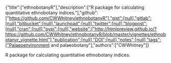 {"title":["ethnobotanyR"],"description":["R package for calculating quantitative ethnobotany indices."],"github":["https://github.com/CWWhitney/ethnobotanyR"],"gist":[null],"gitlab":[null],"bitbucket":[null],"launchpad":[null],"twitter":[null],"blogpost":[null],"cran":[null],"pypi":[null],"website":["http://htmlpreview.github.io/?https://github.com/CWWhitney/ethnobotanyR/blob/master/vignettes/ethnobotanyr_vignette.html"],"publication":[null],"DOI":[null],"notes":[null],"tags":["Palaeoenvironment and palaeobotany"],"authors":["CWWhitney"]}

R package for calculating quantitative ethnobotany indices.